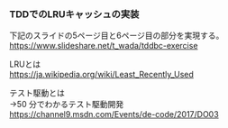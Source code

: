 ### TDDでのLRUキャッシュの実装

下記のスライドの5ページ目と6ページ目の部分を実現する。  
https://www.slideshare.net/t_wada/tddbc-exercise

LRUとは  
https://ja.wikipedia.org/wiki/Least_Recently_Used

テスト駆動とは  
→50 分でわかるテスト駆動開発  
https://channel9.msdn.com/Events/de-code/2017/DO03

